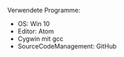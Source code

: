 Verwendete Programme:  
 - OS: Win 10
 - Editor:  Atom
 - Cygwin mit gcc
 - SourceCodeManagement: GitHub 
